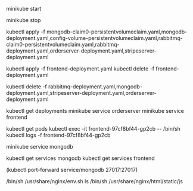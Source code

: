 minikube start

minikube stop


kubectl apply -f mongodb-claim0-persistentvolumeclaim.yaml,mongodb-deployment.yaml,config-volume-persistentvolumeclaim.yaml,rabbitmq-claim0-persistentvolumeclaim.yaml,rabbitmq-deployment.yaml,orderserver-deployment.yaml,stripeserver-deployment.yaml

kubectl apply -f frontend-deployment.yaml
kubectl delete -f frontend-deployment.yaml

kubectl delete -f rabbitmq-deployment.yaml,mongodb-deployment.yaml,stripeserver-deployment.yaml,orderserver-deployment.yaml

kubectl get deployments
minikube service orderserver
minikube service frontend


kubectl get pods
kubectl exec -it frontend-97cf8bf44-gp2cb   -- /bin/sh
kubectl logs -f  frontend-97cf8bf44-gp2cb 


minikube service mongodb 

kubectl get services mongodb
kubectl get services frontend


(kubectl port-forward service/mongodb 27017:27017)


/bin/sh /usr/share/nginx/env.sh
ls /bin/sh /usr/share/nginx/html/static/js
